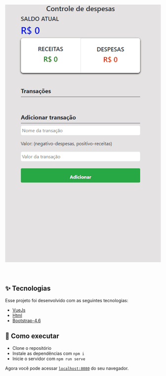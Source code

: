 
<br>

<h1 align="center">
  <img src="./Controle.gif" />
</h1>





<br>



## ✨ Tecnologias

Esse projeto foi desenvolvido com as seguintes tecnologias:

- [VueJs](https://br.vuejs.org/)
- [Html](https://developer.mozilla.org/pt-BR/docs/Web/HTML)
- [Bootstrap-4.6](https://getbootstrap.com/docs/4.6/getting-started/introduction/t)






## 🚀 Como executar

- Clone o repositório
- Instale as dependências com `npm i`
- Inicie o servidor com `npm run serve`

Agora você pode acessar [`localhost:8080`](http://localhost:8080) do seu navegador.








